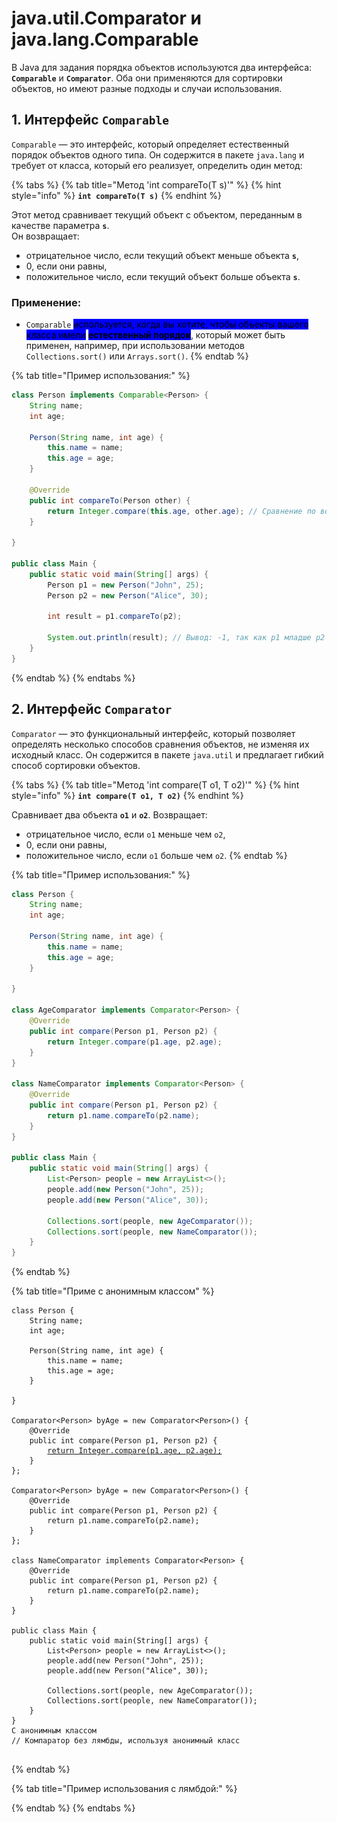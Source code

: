 # java.util.Comparator и java.lang.Comparable

В Java для задания порядка объектов используются два интерфейса: **`Comparable`** и **`Comparator`**. Оба они применяются для сортировки объектов, но имеют разные подходы и случаи использования.

## 1. Интерфейс **`Comparable`**

`Comparable` — это интерфейс, который определяет естественный порядок объектов одного типа. Он содержится в пакете `java.lang` и требует от класса, который его реализует, определить один метод:

{% tabs %}
{% tab title="Метод 'int compareTo(T s)'" %}
{% hint style="info" %}
**`int compareTo(T s)`**
{% endhint %}

Этот метод сравнивает текущий объект с объектом, переданным в качестве параметра **`s`**. \
Он возвращает:

* отрицательное число, если текущий объект меньше объекта **`s`**,
* 0, если они равны,
* положительное число, если текущий объект больше объекта **`s`**.

### Применение:

* `Comparable` <mark style="background-color:blue;">используется, когда вы хотите, чтобы объекты вашего класса имели</mark> <mark style="background-color:blue;"></mark><mark style="background-color:blue;">**естественный порядок**</mark>, который может быть применен, например, при использовании методов `Collections.sort()` или `Arrays.sort()`.
{% endtab %}

{% tab title="Пример использования:" %}
```java
class Person implements Comparable<Person> {
    String name;
    int age;

    Person(String name, int age) {
        this.name = name;
        this.age = age;
    }

    @Override
    public int compareTo(Person other) {
        return Integer.compare(this.age, other.age); // Сравнение по возрасту
    }

}

public class Main {
    public static void main(String[] args) {
        Person p1 = new Person("John", 25);
        Person p2 = new Person("Alice", 30);
        
        int result = p1.compareTo(p2);
        
        System.out.println(result); // Вывод: -1, так как p1 младше p2
    }
}
```
{% endtab %}
{% endtabs %}

## 2. Интерфейс **`Comparator`**

`Comparator` — это функциональный интерфейс, который позволяет определять несколько способов сравнения объектов, не изменяя их исходный класс. Он содержится в пакете `java.util` и предлагает гибкий способ сортировки объектов.

{% tabs %}
{% tab title="Метод 'int compare(T o1, T o2)'" %}
{% hint style="info" %}
**`int compare(T o1, T o2)`**
{% endhint %}

Сравнивает два объекта **`o1`** и **`o2`**. Возвращает:

* отрицательное число, если `o1` меньше чем `o2`,
* 0, если они равны,
* положительное число, если `o1` больше чем `o2`. &#x20;
{% endtab %}

{% tab title="Пример использования:" %}
```java
class Person {
    String name;
    int age;

    Person(String name, int age) {
        this.name = name;
        this.age = age;
    }

}

class AgeComparator implements Comparator<Person> {
    @Override
    public int compare(Person p1, Person p2) {
        return Integer.compare(p1.age, p2.age);
    }
}

class NameComparator implements Comparator<Person> {
    @Override
    public int compare(Person p1, Person p2) {
        return p1.name.compareTo(p2.name);
    }
}

public class Main {
    public static void main(String[] args) {
        List<Person> people = new ArrayList<>();
        people.add(new Person("John", 25));
        people.add(new Person("Alice", 30));

        Collections.sort(people, new AgeComparator());
        Collections.sort(people, new NameComparator());
    }
}
```
{% endtab %}

{% tab title="Приме с анонимным классом" %}
<pre class="language-java"><code class="lang-java">class Person {
    String name;
    int age;

    Person(String name, int age) {
        this.name = name;
        this.age = age;
    }

}

Comparator&#x3C;Person> byAge = new Comparator&#x3C;Person>() {
    @Override
    public int compare(Person p1, Person p2) {
        <a data-footnote-ref href="#user-content-fn-1">return Integer.compare(p1.age, p2.age);</a>
    }
};

Comparator&#x3C;Person> byAge = new Comparator&#x3C;Person>() {
    @Override
    public int compare(Person p1, Person p2) {
        return p1.name.compareTo(p2.name);
    }
};

class NameComparator implements Comparator&#x3C;Person> {
    @Override
    public int compare(Person p1, Person p2) {
        return p1.name.compareTo(p2.name);
    }
}

public class Main {
    public static void main(String[] args) {
        List&#x3C;Person> people = new ArrayList&#x3C;>();
        people.add(new Person("John", 25));
        people.add(new Person("Alice", 30));

        Collections.sort(people, new AgeComparator());
        Collections.sort(people, new NameComparator());
    }
}
С анонимным классом
// Компаратор без лямбды, используя анонимный класс

</code></pre>
{% endtab %}

{% tab title="Пример использования с лямбдой:" %}

{% endtab %}
{% endtabs %}

[^1]: В методе:\
    **`compare(Person o1, Person o2)`** используется конструкция:\
    `return`` `<mark style="color:orange;">`Integer.compare(o1.age, o2.age);`</mark>\
    для сравнения двух объектов типа `Person` по полю `age`. Давайте разберем, почему именно так.\
    ![](<../.gitbook/assets/Снимок экрана 2024-09-29 в 20.30.25.png>)

    ![](<../.gitbook/assets/Снимок экрана 2024-09-29 в 20.31.12.png>)

    #### Заключение

    Таким образом, `return Integer.compare(o1.age, o2.age);` — это:

    1. Компактный способ сравнения двух целых чисел.
    2. Более безопасный и читаемый подход по сравнению с ручной реализацией через `if-else`.
    3. Принятый стандарт в Java для сравнения примитивных типов, таких как `int`.

    #### Заключение

    Таким образом, `return Integer.compare(o1.age, o2.age);` — это:

    1. Компактный способ сравнения двух целых чисел.
    2. Более безопасный и читаемый подход по сравнению с ручной реализацией через `if-else`.
    3. Принятый стандарт в Java для сравнения примитивных типов, таких как `int`.

    #### Заключение

    Таким образом, `return Integer.compare(o1.age, o2.age);` — это:

    1. Компактный способ сравнения двух целых чисел.
    2. Более безопасный и читаемый подход по сравнению с ручной реализацией через `if-else`.
    3. Принятый стандарт в Java для сравнения примитивных типов, таких как `int`.
